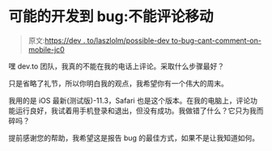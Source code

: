 # 可能的开发到 bug:不能评论移动

> 原文:[https://dev . to/laszlolm/possible-dev to-bug-cant-comment-on-mobile-jc0](https://dev.to/laszlolm/possible-devto-bug-cant-comment-on-mobile-jc0)

嘿 dev.to 团队，我真的不能在我的电话上评论。采取什么步骤最好？

只是省略了礼节，所以你明白我的观点，我希望你有一个伟大的周末。

我用的是 iOS 最新(测试版)-11.3，Safari 也是这个版本。在我的电脑上，评论功能运行良好，我试着用手机登录和退出，但没有成功。我做错了什么？它只为我而碎吗？

提前感谢您的帮助，我希望这是报告 bug 的最佳方式，如果不是让我知道如何。
